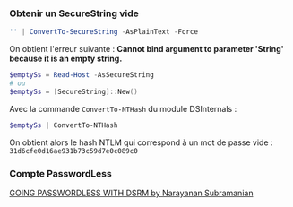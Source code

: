 ---
---

### Obtenir un SecureString vide

```powershell
'' | ConvertTo-SecureString -AsPlainText -Force
```

On obtient l'erreur suivante : **Cannot bind argument to parameter 'String' because it is an empty string.**

```powershell
$emptySs = Read-Host -AsSecureString
# ou
$emptySs = [SecureString]::New()
```

Avec la commande `ConvertTo-NTHash` du module DSInternals :

```powershell
$emptySs | ConvertTo-NTHash
```

On obtient alors le hash NTLM qui correspond à un mot de passe vide : `31d6cfe0d16ae931b73c59d7e0c089c0`

### Compte PasswordLess

[GOING PASSWORDLESS WITH DSRM by Narayanan Subramanian](https://medium.com/@nannnu/overview-72d7f737bdc6)

